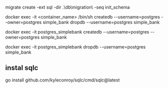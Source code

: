 migrate create -ext sql -dir .\db\migration\ -seq init_schema

docker exec -it <container_name> /bin/sh 
createdb --username=postgres --owner=postgres simple_bank
dropdb --username=postgres simple_bank

docker exec -it postgres_simplebank createdb --username=postgres --owner=postgres simple_bank

docker exec -it postgres_simplebank dropdb --username=postgres simple_bank

## instal sqlc
go install github.com/kyleconroy/sqlc/cmd/sqlc@latest
